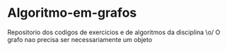 # Algoritmo-em-grafos
Repositorio dos codigos de exercicios e de algoritmos da disciplina \o/
O grafo nao precisa ser necessariamente um objeto
